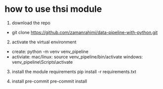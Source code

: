 # how to use thsi module

1. download the repo
- git clone https://github.com/zamanrahimi/data-pipeline-with-python.git

2. activate the virtual environment
- create: python -m venv venv_pipeline
- activiate:
mac/linux: source venv_pipeline/bin/activate
windows: venv_pipeline\Scripts\activate

3. install the module requirements
pip install -r requirements.txt

4. install pre-commit
pre-commit install
